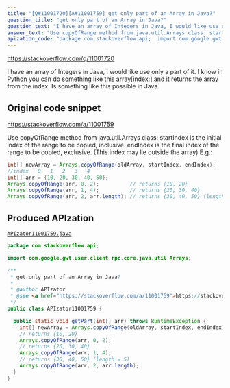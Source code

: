 ```yaml
---
title: "[Q#11001720][A#11001759] get only part of an Array in Java?"
question_title: "get only part of an Array in Java?"
question_text: "I have an array of Integers in Java, I would like use only a part of it. I know in Python you can do something like this array[index:] and it returns the array from the index. Is something like this possible in Java."
answer_text: "Use copyOfRange method from java.util.Arrays class: startIndex is the initial index of the range to be copied, inclusive. endIndex is the final index of the range to be copied, exclusive. (This index may lie outside the array) E.g.:"
apization_code: "package com.stackoverflow.api;  import com.google.gwt.user.client.rpc.core.java.util.Arrays;  /**  * get only part of an Array in Java?  *  * @author APIzator  * @see <a href=\"https://stackoverflow.com/a/11001759\">https://stackoverflow.com/a/11001759</a>  */ public class APIzator11001759 {    public static void getPart(int[] arr) throws RuntimeException {     int[] newArray = Arrays.copyOfRange(oldArray, startIndex, endIndex);     // returns {10, 20}     Arrays.copyOfRange(arr, 0, 2);     // returns {20, 30, 40}     Arrays.copyOfRange(arr, 1, 4);     // returns {30, 40, 50} (length = 5)     Arrays.copyOfRange(arr, 2, arr.length);   } }"
---
```


https://stackoverflow.com/q/11001720

I have an array of Integers in Java, I would like use only a part of it. I know in Python you can do something like this array[index:] and it returns the array from the index. Is something like this possible in Java.



## Original code snippet

https://stackoverflow.com/a/11001759

Use copyOfRange method from java.util.Arrays class:
startIndex is the initial index of the range to be copied, inclusive.
endIndex is the final index of the range to be copied, exclusive. (This index may lie outside the array)
E.g.:

```java
int[] newArray = Arrays.copyOfRange(oldArray, startIndex, endIndex);
//index   0   1   2   3   4
int[] arr = {10, 20, 30, 40, 50};
Arrays.copyOfRange(arr, 0, 2);          // returns {10, 20}
Arrays.copyOfRange(arr, 1, 4);          // returns {20, 30, 40}
Arrays.copyOfRange(arr, 2, arr.length); // returns {30, 40, 50} (length = 5)
```

## Produced APIzation

[`APIzator11001759.java`](https://github.com/pasqualesalza/apization-temp-data/raw/master/apizations/java/APIzator11001759.java)

```java
package com.stackoverflow.api;

import com.google.gwt.user.client.rpc.core.java.util.Arrays;

/**
 * get only part of an Array in Java?
 *
 * @author APIzator
 * @see <a href="https://stackoverflow.com/a/11001759">https://stackoverflow.com/a/11001759</a>
 */
public class APIzator11001759 {

  public static void getPart(int[] arr) throws RuntimeException {
    int[] newArray = Arrays.copyOfRange(oldArray, startIndex, endIndex);
    // returns {10, 20}
    Arrays.copyOfRange(arr, 0, 2);
    // returns {20, 30, 40}
    Arrays.copyOfRange(arr, 1, 4);
    // returns {30, 40, 50} (length = 5)
    Arrays.copyOfRange(arr, 2, arr.length);
  }
}

```